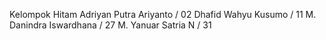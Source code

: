Kelompok Hitam
Adriyan Putra Ariyanto / 02
Dhafid Wahyu Kusumo / 11
M. Danindra Iswardhana / 27
M. Yanuar Satria N / 31
